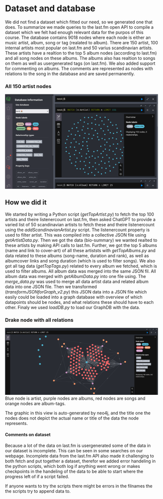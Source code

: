 # Dataset and database

We did not find a dataset which fitted our need, so we generated one that does.
To summarize we made queries to the last.fm open API to compile a dataset which we felt had enough relevant data for the purpos of this course. The database contains 9018 nodes where each node is either an music artist, album, song or tag (realated to album). There are 150 artist, 100 internal artists most popular on last.fm and 50 varius scandinavian artists. These artists have a realtion to the top 5 album nodes (according to last.fm) and all song nodes on these albums. The albums also has realtion to songs on them as well as usergenerated tags (on last.fm). We also added support for commenting on albums. The comments are represented as nodes with relations to the song in the database and are saved permanently.

### All 150 artist nodes

![All artist nodes](/frontend/src/assets/all_artists.png "All 150 artist nodes")

## How we did it

We started by writing a Python script (*getTopArtist.py*) to fetch the top 100 artists and theire listenercount on last.fm, then asked ChatGPT to provide a varied list of 50 scandinavian artists to fetch these and theire listenercount using the *addScandinavianArtist.py* script. The listenercount property is used to filter artist. This was compiled into a collective JSON file using *getArtistData.py*. Then we got the data (bio-summary) we wanted realted to these artists by making API calls to last.fm. Further, we got the top 5 albums (name and link to cover-art) of all these artiststs with *getTopAlbums.py* and data related to these albums (song-name, duration and rank), as well as albumcover links and song duration (which is used to filter songs). We also got all tag data (*getTopTags.py*) related to every album we fetched, which is used to filter albums. All album data was merged into the same JSON fil. All album data was merged with *getAlbumData.py* into one file using. The *merge_data.py* was used to merge all data artist data and related album data into one JSON file. Then we transformed (*transformJSONforGraph_v2.py*) this JSON data into a JSON file which easily could be loaded into a graph database with overview of which datapoints should be nodes, and what relations these should have to each other. Finaly we used *loadDB.py* to load our GraphDB with the data.

### Drake node with all relations

![Drake node with all relations](/frontend/src/assets/drakeAllRelations.png "Drake node with all relations")
Blue node is artist, purple nodes are albums, red nodes are songs and orange nodes are album-tags.

The graphic in this view is auto-generated by neo4j, and the title one the nodes does not depict the actual name or title of the data the node represents.

#### Comments on dataset

Because a lot of the data on last.fm is usergenerated some of the data in our dataset is incomplete. This can be seen in some searches on our webpage. Incomplete data from the last.fm API also made it challenging to both fetch and put together a dataset, therefor we added error handeling in the python scripts, which both log if anything went wrong or makes checkpoints in the handeling of the data to be able to start where the progress left of if a script failed.

If anyone wants to try the scripts there might be errors in the filnames the the scripts try to append data to.
